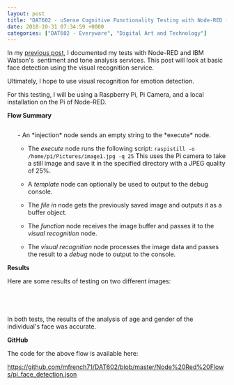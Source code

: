 ```yaml
---
layout: post
title: "DAT602 - uSense Cognitive Functionality Testing with Node-RED - Visual Recognition"
date: 2018-10-31 07:34:59 +0000
categories: ["DAT602 - Everyware", "Digital Art and Technology"]
---
```


<p>In my <a href="{{ site.baseurl }}/dat602-usense-cognitive-functionality-testing-with-node-red-sentiment-and-tone/">previous post</a>, I documented my tests with Node-RED and IBM Watson's&nbsp; sentiment and tone analysis services. This post will look at basic face detection using the visual recognition service.</p>

Ultimately, I hope to use visual recognition for emotion detection.

For this testing, I will be using a Raspberry Pi, Pi Camera, and a local installation on the Pi of Node-RED.

**Flow Summary**

<figure class="wp-block-image size-full"><img src="https://www.circleseven.co.uk/wp-content/uploads/2023/05/visual_recognition_flow-e1540983848824.png" alt="" class="wp-image-979"/></figure>

<ol>- An *injection* node sends an empty string to the *execute* node.

- The *execute* node runs the following script: <code>raspistill -o /home/pi/Pictures/image1.jpg -q 25</code> This uses the Pi camera to take a still image and save it in the specified directory with a JPEG quality of 25%.

- A *template* node can optionally be used to output to the debug console.

- The *file in* node gets the previously saved image and outputs it as a buffer object.

- The *function* node receives the image buffer and passes it to the *visual recognition* node.

- The *visual recognition* node processes the image data and passes the result to a *debug* node to output to the console.
</ol>

**Results**

Here are some results of testing on two different images:

<figure class="wp-block-gallery has-nested-images columns-default is-cropped"><figure class="wp-block-image size-large"><a href="{{ site.baseurl }}/wp-content/uploads/2023/05/male_photo-scaled-1.jpg"><img src="https://www.circleseven.co.uk/wp-content/uploads/2023/05/male_photo-scaled-1-1024x769.jpg" alt="" class="wp-image-983"/></a></figure>

<figure class="wp-block-image size-large"><a href="{{ site.baseurl }}/wp-content/uploads/2023/05/male_result-e1540983795734.png"><img src="https://www.circleseven.co.uk/wp-content/uploads/2023/05/male_result-e1540983795734.png" alt="" class="wp-image-982"/></a></figure>
</figure>

<figure class="wp-block-gallery has-nested-images columns-default is-cropped"><figure class="wp-block-image size-large"><a href="{{ site.baseurl }}/wp-content/uploads/2023/05/female_photo-scaled-1.jpg"><img src="https://www.circleseven.co.uk/wp-content/uploads/2023/05/female_photo-scaled-1-1024x769.jpg" alt="" class="wp-image-986"/></a></figure>

<figure class="wp-block-image size-large"><a href="{{ site.baseurl }}/wp-content/uploads/2023/05/female_result-e1540983699762.png"><img src="https://www.circleseven.co.uk/wp-content/uploads/2023/05/female_result-e1540983699762.png" alt="" class="wp-image-985"/></a></figure>
</figure>

In both tests, the results of the analysis of age and gender of the individual's face was accurate.

**GitHub**

The code for the above flow is available here:

<p><a href="https://github.com/mfrench71/DAT602/blob/master/Node%20Red%20Flows/pi_face_detection.json" target="_blank" rel="noreferrer noopener">https://github.com/mfrench71/DAT602/blob/master/Node%20Red%20Flows/pi_face_detection.json</a></p>
